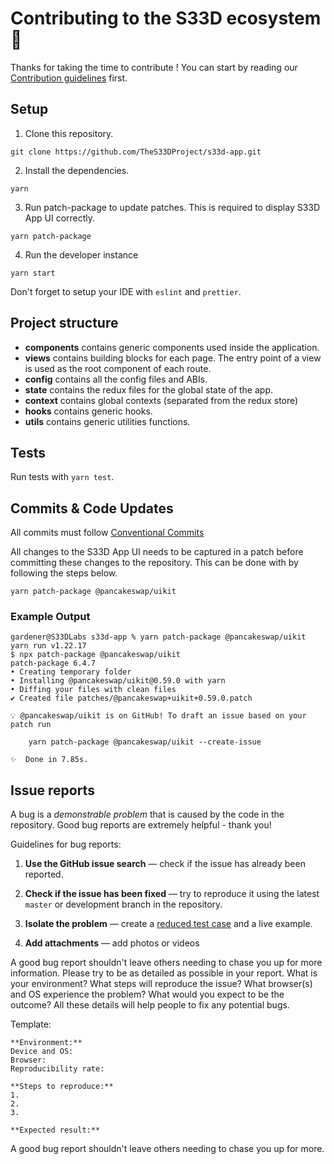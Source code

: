 # Contributing to the S33D ecosystem 🌱

Thanks for taking the time to contribute !
You can start by reading our [Contribution guidelines](https://docs.s33d.app/code/contributing) first.

## Setup

1. Clone this repository. 
```shell
git clone https://github.com/TheS33DProject/s33d-app.git
```
2. Install the dependencies.
```shell
yarn
```
3. Run patch-package to update patches. This is required to display S33D App UI correctly.
```shell
yarn patch-package
```
4. Run the developer instance
```shell
yarn start
```

Don't forget to setup your IDE with `eslint` and `prettier`.

## Project structure

- **components** contains generic components used inside the application.
- **views** contains building blocks for each page. The entry point of a view is used as the root component of each route.
- **config** contains all the config files and ABIs.
- **state** contains the redux files for the global state of the app.
- **context** contains global contexts (separated from the redux store)
- **hooks** contains generic hooks.
- **utils** contains generic utilities functions.

## Tests

Run tests with `yarn test`.

## Commits & Code Updates

All commits must follow [Conventional Commits](https://www.conventionalcommits.org/en/v1.0.0/)

All changes to the S33D App UI needs to be captured in a patch before committing these changes to the repository. This can be done with by following the steps below.

```shell
yarn patch-package @pancakeswap/uikit
```

### Example Output
```shell
gardener@S33DLabs s33d-app % yarn patch-package @pancakeswap/uikit
yarn run v1.22.17
$ npx patch-package @pancakeswap/uikit
patch-package 6.4.7
• Creating temporary folder
• Installing @pancakeswap/uikit@0.59.0 with yarn
• Diffing your files with clean files
✔ Created file patches/@pancakeswap+uikit+0.59.0.patch

💡 @pancakeswap/uikit is on GitHub! To draft an issue based on your patch run

    yarn patch-package @pancakeswap/uikit --create-issue

✨  Done in 7.85s.
```

## Issue reports

A bug is a _demonstrable problem_ that is caused by the code in the repository.
Good bug reports are extremely helpful - thank you!

Guidelines for bug reports:

1. **Use the GitHub issue search** &mdash; check if the issue has already been
   reported.

2. **Check if the issue has been fixed** &mdash; try to reproduce it using the
   latest `master` or development branch in the repository.

3. **Isolate the problem** &mdash; create a [reduced test
   case](http://css-tricks.com/reduced-test-cases/) and a live example.

4. **Add attachments** &mdash; add photos or videos

A good bug report shouldn't leave others needing to chase you up for more
information. Please try to be as detailed as possible in your report. What is
your environment? What steps will reproduce the issue? What browser(s) and OS
experience the problem? What would you expect to be the outcome? All these
details will help people to fix any potential bugs.

Template:

```
**Environment:**
Device and OS:
Browser:
Reproducibility rate:

**Steps to reproduce:**
1.
2.
3.

**Expected result:**
```

A good bug report shouldn't leave others needing to chase you up for more.
